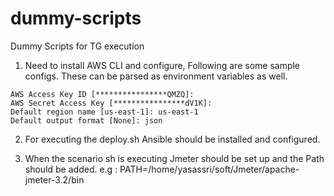 # dummy-scripts
Dummy Scripts for TG execution

1. Need to install AWS CLI and configure, Following are some sample configs. These can be parsed as environment variables as well.

````
AWS Access Key ID [****************QMZQ]: 
AWS Secret Access Key [****************dV1K]: 
Default region name [us-east-1]: us-east-1
Default output format [None]: json
````
2.  For executing the deploy.sh Ansible should be installed and configured.

3. When the scenario sh is executing Jmeter should be set up and the Path should be added.
e.g : PATH=/home/yasassri/soft/Jmeter/apache-jmeter-3.2/bin

